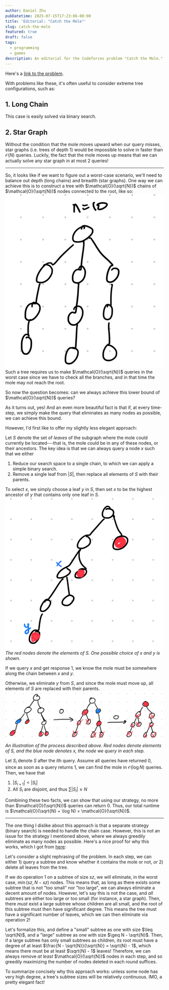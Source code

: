 ```yaml
---
author: Daniel Zhu
pubDatetime: 2025-07-15T17:23:06-08:00
title: 'Editorial: "Catch the Mole"'
slug: catch-the-mole
featured: true
draft: false
tags:
  - programming
  - games
description: An editorial for the Codeforces problem "Catch the Mole."
---
```

Here's a [link to the problem](https://codeforces.com/contest/1990/problem/E2).

With problems like these, it's often useful to consider extreme tree configurations, such as:

## 1. Long Chain
This case is easily solved via binary search.

## 2. Star Graph
Without the condition that the mole moves upward when our query misses, star graphs (i.e. trees of depth 1) would be impossible to solve in faster than $\mathcal{O}(N)$ queries. Luckily, the fact that the mole moves up means that we can actually solve any star graph in at most 2 queries!

---
So, it looks like if we want to figure out a worst-case scenario, we'll need to balance out depth (long chains) and breadth (star graphs). One way we can achieve this is to construct a tree with $\mathcal{O}(\sqrt{N})$ chains of $\mathcal{O}(\sqrt{N})$ nodes connected to the root, like so:
![md](../../assets/images/Pasted%20image%2020250715173128.png)
Such a tree requires us to make $\mathcal{O}(\sqrt{N})$ queries in the worst case since we have to check all the branches, and in that time the mole may not reach the root.

So now the question becomes: can we always achieve this lower bound of $\mathcal{O}(\sqrt{N})$ queries?

As it turns out, yes! And an even more beautiful fact is that if, at every time-step, we simply make the query that eliminates as many nodes as possible, we can achieve this bound.

However, I'd first like to offer my slightly less elegant approach:

Let $S$ denote the set of *leaves* of the subgraph where the mole could currently be located---that is, the mole could be in any of these nodes, or their ancestors. The key idea is that we can always query a node $x$ such that we either
1. Reduce our search space to a single chain, to which we can apply a simple binary search.
2. Remove a single leaf from $|S|$, then replace all elements of $S$ with their parents.

To select $x$, we simply choose a leaf $y$ in $S$, then set $x$ to be the highest ancestor of $y$ that contains only one leaf in $S$. 
![md](../../assets/images/Pasted%20image%2020250715182041.png)
*The red nodes denote the elements of $S$. One possible choice of $x$ and $y$ is shown.*

If we query $x$ and get response 1, we know the mole must be somewhere along the chain between $x$ and $y$. 

Otherwise, we eliminate $y$ from $S$, and since the mole must move up, all elements of $S$ are replaced with their parents.
![](../../assets/images/Pasted%20image%2020250715182954.png)
*An illustration of the process described above. Red nodes denote elements of $S$, and the blue node denotes $x$, the node we query in each step.*

Let $S_i$ denote $S$ after the $i$th query. Assume all queries have returned 0, since as soon as a query returns 1, we can find the mole in $\mathcal{O}(\log N)$ queries. Then, we have that
1. $|S_{i + 1}| < |S_i|$
2. All $S_i$ are disjoint, and thus $\sum |S_i| \leq N$

Combining these two facts, we can show that using our strategy, no more than $\mathcal{O}(\sqrt{N})$ queries can return 0. Thus, our total runtime is $\mathcal{O}(\sqrt{N} + \log N) = \mathcal{O}(\sqrt{N})$.

---
The one thing I dislike about this approach is that a separate strategy (binary search) is needed to handle the chain case. However, this is not an issue for the strategy I mentioned above, where we always greedily eliminate as many nodes as possible. Here's a nice proof for why this works, which I got from [here](https://codeforces.com/blog/entry/131716?#comment-1173231):

Let's consider a slight rephrasing of the problem. In each step, we can either 1) query a subtree and know whether it contains the mole or not, *or* 2) delete all leaves from the tree. 

If we do operation 1 on a subtree of size $sz$, we will eliminate, in the worst case, $\min(sz, N - sz)$ nodes. This means that, as long as there exists some subtree that is not "too small" nor "too large", we can always eliminate a decent amount of nodes. However, let's say this is not the case, and *all* subtrees are either too large or too small (for instance, a star graph). Then, there *must* exist a large subtree whose children are all small, and the root of this subtree must then have significant degree. This means the tree must have a significant number of leaves, which we can then eliminate via operation 2!

Let's formalize this, and define a "small" subtree as one with size $\leq \sqrt{N}$, and a "large" subtree as one with size $\geq N - \sqrt{N}$. Then, if a large subtree has only small subtrees as children, its root must have a degree of at least $\frac{N - \sqrt{N}}{\sqrt{N}} = \sqrt{N} - 1$, which means there must be at least $\sqrt{N} - 1$ leaves! Therefore, we can always remove *at least* $\mathcal{O}(\sqrt{N})$ nodes in each step, and so greedily maximizing the number of nodes deleted in each round suffices. 

To summarize concisely why this approach works: unless some node has very high degree, a tree's subtree sizes will be relatively continuous. IMO, a pretty elegant fact!




